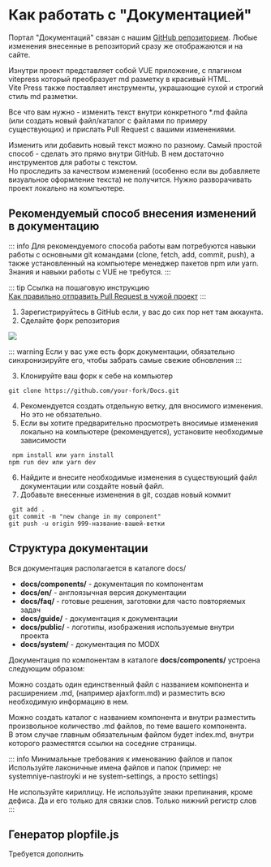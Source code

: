 #  Как работать с "Документацией"

Портал "Документаций" связан с нашим  [GitHub репозиторием](https://github.com/modx-pro/Docs). Любые изменения внесенные в репозиторий сразу же отображаются и на сайте. 

Изнутри проект представляет собой VUE приложение, с плагином vitepress который преобразует md разметку в красивый HTML.  
Vite Press также поставляет инструменты, украшающие сухой и строгий стиль md разметки.

Все что вам нужно - изменить текст внутри конкретного *.md файла  (или создать новый файл/каталог с файлами по примеру существующих) и прислать Pull Request 
с вашими изменениями. 


Изменить или добавить новый текст можно по разному.  Самый простой способ - сделать это прямо внутри GitHub. В нем достаточно инструментов для работы с текстом.   
Но проследить за качеством изменений (особенно если вы добавляете визуальное оформление текста) не получится.  Нужно разворачивать проект локально на компьютере. 


## Рекомендуемый способ внесения изменений в документацию

::: info
Для рекомендуемого способа работы вам потребуются навыки работы с основными git командами (clone, fetch,  add, commit, push),
а также установленный на компьютере менеджер пакетов npm или yarn.  
Знания и навыки работы с VUE не требутся.
:::

::: tip
Ссылка на пошаговую инструкцию    
[Как правильно отправить Pull Request в чужой проект](https://gist.github.com/AgelxNash/a030d9c080eda4a3791e#file-pull-request-md)
:::

1. Зарегистрируйтесь в GitHub если, у вас до сих пор нет там аккаунта.
2. Сделайте форк репозитория

[![](https://file.modx.pro/files/6/1/2/612882dad02d9ba59041e114f060b9b5s.jpg)](https://file.modx.pro/files/6/1/2/612882dad02d9ba59041e114f060b9b5.png)

::: warning
Если у вас уже есть форк документации, обязательно синхронизируйте его, чтобы забрать самые свежие обновления
:::

3. Клонируйте ваш форк к себе на компьютер

```shell
git clone https://github.com/your-fork/Docs.git
```
4. Рекомендуется создать отдельную ветку, для вносимого изменения. Но это не обязательно. 
5. Если вы хотите предварительно просмотреть вносимые изменения локально на компьютере (рекомендуется), установите необходимые зависимости
  
```shell
 npm install или yarn install
npm run dev или yarn dev
```

6. Найдите и внесите необходимые изменения в существующий файл документации или создайте новый файл. 
7. Добавьте внесенные изменения в git, создав новый коммит

```shell
 git add .
git commit -m "new change in my component"
git push -u origin 999-название-вашей-ветки
```

## Структура документации

Вся документация располагается в каталоге docs/

- **docs/components/** - документация по компонентам
- **docs/en/** - англоязычная версия документации
- **docs/faq/** - готовые решения, заготовки для часто повторяемых задач
- **docs/guide/** - документация к документации
- **docs/public/** - логотипы, изображения используемые внутри проекта
- **docs/system/** - документация по MODX


Документация по компонентам в каталоге **docs/components/**  устроена следующим образом:

Можно создать один единственный файл с названием компонента и расширением .md, (например ajaxform.md) и разместить всю необходимую информацию в нем. 

Можно создать каталог с названием компонента и внутри разместить произвольное количество .md файлов, по теме вашего компонента.  
В этом случае главным обязательным файлом будет index.md, внутри которого разместятся ссылки на соседние страницы.

::: info  Минимальные требования к именованию файлов и папок
Используйте лаконичные имена файлов и папок
(пример: не systemniye-nastroyki и не system-settings, а просто settings)

Не используйте кириллицу. 
Не используйте знаки препинания, кроме дефиса.  Да и его только для связки слов.
Только нижний регистр слов
:::

## Генератор plopfile.js

Требуется дополнить

